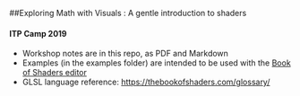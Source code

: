 ##Exploring Math with Visuals : A gentle introduction to shaders

#### ITP Camp 2019

* Workshop notes are in this repo, as PDF and Markdown
* Examples (in the examples folder) are intended to be used with the [Book of Shaders editor]([http://editor.thebookofshaders.com/](http://editor.thebookofshaders.com/)) 
* GLSL language reference: https://thebookofshaders.com/glossary/

